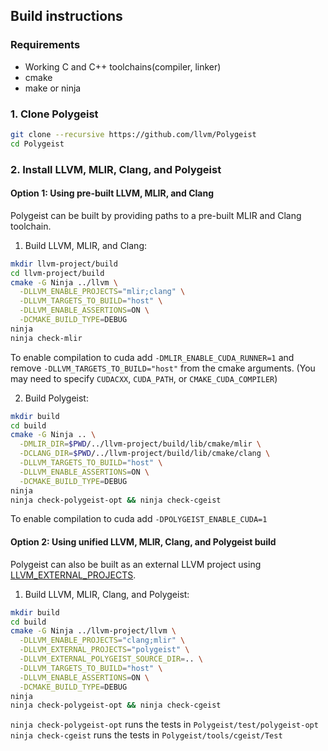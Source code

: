## Build instructions

### Requirements 
- Working C and C++ toolchains(compiler, linker)
- cmake
- make or ninja

### 1. Clone Polygeist
```sh
git clone --recursive https://github.com/llvm/Polygeist
cd Polygeist
```

### 2. Install LLVM, MLIR, Clang, and Polygeist

#### Option 1: Using pre-built LLVM, MLIR, and Clang

Polygeist can be built by providing paths to a pre-built MLIR and Clang toolchain.

1. Build LLVM, MLIR, and Clang:
```sh
mkdir llvm-project/build
cd llvm-project/build
cmake -G Ninja ../llvm \
  -DLLVM_ENABLE_PROJECTS="mlir;clang" \
  -DLLVM_TARGETS_TO_BUILD="host" \
  -DLLVM_ENABLE_ASSERTIONS=ON \
  -DCMAKE_BUILD_TYPE=DEBUG
ninja
ninja check-mlir
```

To enable compilation to cuda add `-DMLIR_ENABLE_CUDA_RUNNER=1` and remove `-DLLVM_TARGETS_TO_BUILD="host"` from the cmake arguments. (You may need to specify `CUDACXX`, `CUDA_PATH`, or `CMAKE_CUDA_COMPILER`)

2. Build Polygeist:
```sh
mkdir build
cd build
cmake -G Ninja .. \
  -DMLIR_DIR=$PWD/../llvm-project/build/lib/cmake/mlir \
  -DCLANG_DIR=$PWD/../llvm-project/build/lib/cmake/clang \
  -DLLVM_TARGETS_TO_BUILD="host" \
  -DLLVM_ENABLE_ASSERTIONS=ON \
  -DCMAKE_BUILD_TYPE=DEBUG
ninja
ninja check-polygeist-opt && ninja check-cgeist
```

To enable compilation to cuda add `-DPOLYGEIST_ENABLE_CUDA=1`

#### Option 2: Using unified LLVM, MLIR, Clang, and Polygeist build

Polygeist can also be built as an external LLVM project using [LLVM_EXTERNAL_PROJECTS](https://llvm.org/docs/CMake.html#llvm-related-variables).

1. Build LLVM, MLIR, Clang, and Polygeist:
```sh
mkdir build
cd build
cmake -G Ninja ../llvm-project/llvm \
  -DLLVM_ENABLE_PROJECTS="clang;mlir" \
  -DLLVM_EXTERNAL_PROJECTS="polygeist" \
  -DLLVM_EXTERNAL_POLYGEIST_SOURCE_DIR=.. \
  -DLLVM_TARGETS_TO_BUILD="host" \
  -DLLVM_ENABLE_ASSERTIONS=ON \
  -DCMAKE_BUILD_TYPE=DEBUG
ninja
ninja check-polygeist-opt && ninja check-cgeist
```

`ninja check-polygeist-opt` runs the tests in `Polygeist/test/polygeist-opt`
`ninja check-cgeist` runs the tests in `Polygeist/tools/cgeist/Test`
